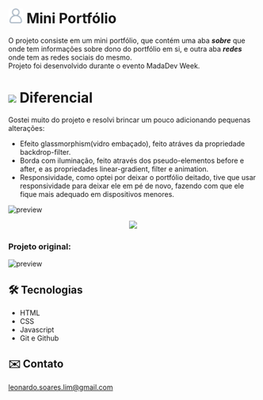 # <img width="30px" src="./src/imagens/avatar.png" > Mini Portfólio
O projeto consiste em um mini portfólio, que contém uma aba <b><i>sobre</i></b> que onde tem informações sobre dono do portfólio em si,
e outra aba <b><i>redes</i></b> onde tem as redes sociais do mesmo.
<br/>
Projeto foi desenvolvido durante o evento MadaDev Week.

# <img width="30px" src="https://user-images.githubusercontent.com/54649877/197573391-fb67a544-0fa6-4174-9d11-26eeb109f62f.png"> Diferencial
Gostei muito do projeto e resolvi brincar um pouco adicionando pequenas alterações:

- Efeito glassmorphism(vidro embaçado), feito atráves da propriedade backdrop-filter.
- Borda com iluminação, feito através dos pseudo-elementos before e after,
e as propriedades linear-gradient, filter e animation.
- Responsividade, como optei por deixar o portfólio deitado, tive que usar responsividade 
para deixar ele em pé de novo, fazendo com que ele fique mais adequado em dispositivos menores.

![preview](https://user-images.githubusercontent.com/54649877/197571331-05732a2b-6035-4e62-8e20-419f5371cb9e.png)

<div  align="center">
  <img width="700px" src="https://user-images.githubusercontent.com/54649877/197571690-4105de0f-3fc7-4ed3-be5b-c4cae17cc137.png">
</div>

### Projeto original:
![preview](https://user-images.githubusercontent.com/54649877/197572486-01daab7b-1b00-4b32-806c-1851717c52ca.png)

## 🛠 Tecnologias
- HTML
- CSS
- Javascript
- Git e Github

## ✉️ Contato
leonardo.soares.lim@gmail.com
